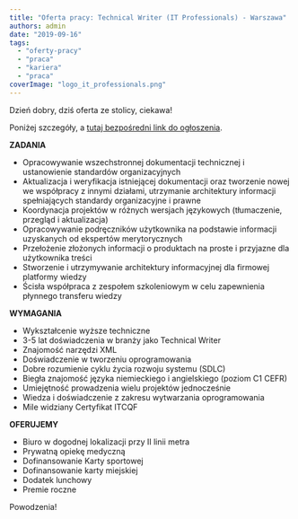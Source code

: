 ```yaml
---
title: "Oferta pracy: Technical Writer (IT Professionals) - Warszawa"
authors: admin
date: "2019-09-16"
tags:
  - "oferty-pracy"
  - "praca"
  - "kariera"
  - "praca"
coverImage: "logo_it_professionals.png"
---
```


Dzień dobry, dziś oferta ze stolicy, ciekawa!

<!--truncate-->

Poniżej szczegóły, a
[tutaj bezpośredni link do ogłoszenia](https://itprofessionals.com.pl/job/it-professionals-warszawa-2-technical-writer/).

**ZADANIA**

- Opracowywanie wszechstronnej dokumentacji technicznej i ustanowienie
  standardów organizacyjnych
- Aktualizacja i weryfikacja istniejącej dokumentacji oraz tworzenie nowej we
  współpracy z innymi działami, utrzymanie architektury informacji spełniających
  standardy organizacyjne i prawne
- Koordynacja projektów w różnych wersjach językowych (tłumaczenie, przegląd i
  aktualizacja)
- Opracowywanie podręczników użytkownika na podstawie informacji uzyskanych od
  ekspertów merytorycznych
- Przełożenie złożonych informacji o produktach na proste i przyjazne dla
  użytkownika treści
- Stworzenie i utrzymywanie architektury informacyjnej dla firmowej platformy
  wiedzy
- Ścisła współpraca z zespołem szkoleniowym w celu zapewnienia płynnego
  transferu wiedzy

**WYMAGANIA**

- Wykształcenie wyższe techniczne
- 3-5 lat doświadczenia w branży jako Technical Writer
- Znajomość narzędzi XML
- Doświadczenie w tworzeniu oprogramowania
- Dobre rozumienie cyklu życia rozwoju systemu (SDLC)
- Biegła znajomość języka niemieckiego i angielskiego (poziom C1 CEFR)
- Umiejętność prowadzenia wielu projektów jednocześnie
- Wiedza i doświadczenie z zakresu wytwarzania oprogramowania
- Mile widziany Certyfikat ITCQF

**OFERUJEMY**

- Biuro w dogodnej lokalizacji przy II linii metra
- Prywatną opiekę medyczną
- Dofinansowanie Karty sportowej
- Dofinansowanie karty miejskiej
- Dodatek lunchowy
- Premie roczne

Powodzenia!

